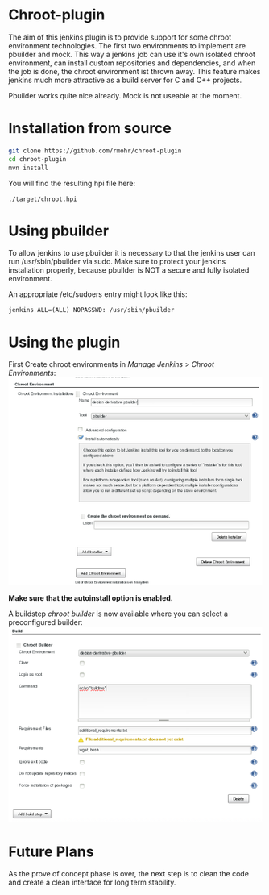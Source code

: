 Chroot-plugin
=============

The aim of this jenkins plugin is to provide support for some chroot
environment technologies.  The first two environments to implement are pbuilder
and mock. This way a jenkins job can use it's own isolated chroot environment,
can install custom repositories and dependencies, and when the job is done, the
chroot environment ist thrown away. This feature makes jenkins much more
attractive as a build server for C and C++ projects.

Pbuilder works quite nice already. Mock is not useable at the moment.

Installation from source
========================

```bash
git clone https://github.com/rmohr/chroot-plugin
cd chroot-plugin
mvn install
```
You will find the resulting hpi file here: 
```
./target/chroot.hpi
```

Using pbuilder
==============

To allow jenkins to use pbuilder it is necessary to that the jenkins user can
run /usr/sbin/pbuilder via sudo. Make sure to protect your jenkins installation
properly, because pbuilder is NOT a secure  and fully isolated
environment.

An appropriate /etc/sudoers entry might look like this:

```
jenkins ALL=(ALL) NOPASSWD: /usr/sbin/pbuilder
```

Using the plugin
================

First Create chroot environments in _Manage Jenkins_ > _Chroot Environments_:
![chroot configuration](minimal_configuration.png)

**Make sure that the autoinstall option is enabled.**

A buildstep _chroot builder_ is now available where you can select a preconfigured builder:
![buildstep configuration](buildstep.png)

Future Plans
============
As the prove of concept phase is over, the next step is to clean the code and
create a clean interface for long term stability.
